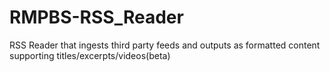 RMPBS-RSS_Reader
================

RSS Reader that ingests third party feeds and outputs as formatted content supporting titles/excerpts/videos(beta)
